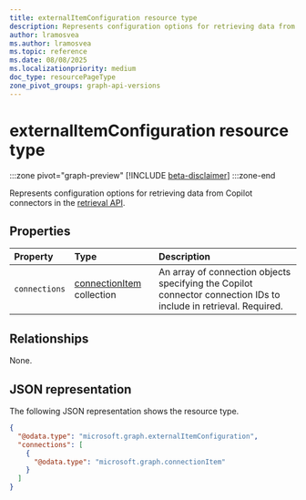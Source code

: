 ```yaml
---
title: externalItemConfiguration resource type
description: Represents configuration options for retrieving data from Copilot connectors in the retrieval API.
author: lramosvea
ms.author: lramosvea
ms.topic: reference
ms.date: 08/08/2025
ms.localizationpriority: medium
doc_type: resourcePageType
zone_pivot_groups: graph-api-versions
---
```


# externalItemConfiguration resource type

:::zone pivot="graph-preview"
[!INCLUDE [beta-disclaimer](../../../includes/beta-disclaimer.md)]
:::zone-end

Represents configuration options for retrieving data from Copilot connectors in the [retrieval API](../copilotroot-retrieval.md).

## Properties

| Property      | Type                                           | Description                                                                                                       |
|:--------------|:-----------------------------------------------|:------------------------------------------------------------------------------------------------------------------|
| `connections` | [connectionItem](connectionitem.md) collection | An array of connection objects specifying the Copilot connector connection IDs to include in retrieval. Required. |

## Relationships

None.

## JSON representation

The following JSON representation shows the resource type.

```json
{
  "@odata.type": "microsoft.graph.externalItemConfiguration",
  "connections": [
    {
      "@odata.type": "microsoft.graph.connectionItem"
    }
  ]
}
```
